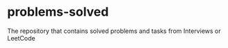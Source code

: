 # problems-solved
The repository that contains solved problems and tasks from Interviews or LeetCode

